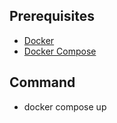 
## Prerequisites
- [Docker](https://www.docker.com/)
- [Docker Compose](https://docs.docker.com/compose/)

## Command
- docker compose up
